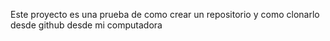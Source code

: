 Este proyecto es una prueba de como crear un repositorio y como clonarlo desde github desde mi computadora
